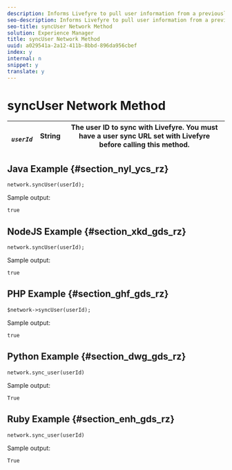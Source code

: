 ```yaml
---
description: Informs Livefyre to pull user information from a previously set user sync URL. Returns a Boolean.
seo-description: Informs Livefyre to pull user information from a previously set user sync URL. Returns a Boolean.
seo-title: syncUser Network Method
solution: Experience Manager
title: syncUser Network Method
uuid: a029541a-2a12-411b-8bbd-896da956cbef
index: y
internal: n
snippet: y
translate: y
---
```


# syncUser Network Method


|  *` userId`* | String  | The user ID to sync with Livefyre. You must have a user sync URL set with Livefyre before calling this method.  |
|---|---|---|


## Java Example {#section_nyl_ycs_rz}


```
network.syncUser(userId); 

```
Sample output: 

```
true
```

## NodeJS Example {#section_xkd_gds_rz}


```
network.syncUser(userId); 

```
Sample output: 

```
true
```

## PHP Example {#section_ghf_gds_rz}


```
$network->syncUser(userId); 

```
Sample output: 

```
true
```

## Python Example {#section_dwg_gds_rz}


```
network.sync_user(userId) 

```
Sample output: 

```
True
```

## Ruby Example {#section_enh_gds_rz}


```
network.sync_user(userId) 

```
Sample output: 

```
True
```
